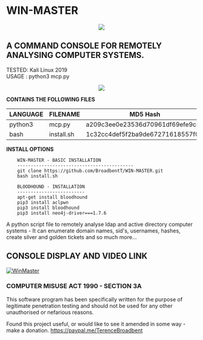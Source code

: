 # WIN-MASTER

<p align="center">
  <img src="https://github.com/BroadbentT/WIN-MASTER/blob/master/header.png">
</p>

## A COMMAND CONSOLE FOR REMOTELY ANALYSING COMPUTER SYSTEMS.

TESTED: Kali Linux 2019 <br>
USAGE : python3 mcp.py
<p align="center">
  <img src="https://github.com/BroadbentT/WIN-MASTER/blob/master/WIN-MASTER.png">
</p>  

**CONTAINS THE FOLLOWING FILES**

| LANGUAGE  | FILENAME   | MD5 Hash                         | Version      |
|------     |------      | -------                          | ----         |
| python3   | mcp.py     | a209c3ee0e23536d70961df69efe9cd5 | Al@N_3r@dL3y |
| bash      | install.sh | 1c32cc4def5f2ba9de67271618557f0d | Al@N_3r@dL3y |

**INSTALL OPTIONS**

        WIN-MASTER - BASIC INSTALLATION
        -------------------------------------------
        git clone https://github.com/BroadbentT/WIN-MASTER.git
        bash install.sh

        BLOODHOUND - INSTALLATION
        -------------------------
        apt-get install bloodhound
        pip3 install aclpwn
        pip3 install bloodhound
        pip3 install neo4j-driver===1.7.6 

A python script file to remotely analyse ldap and active directory computer systems - It can enumerate domain names, sid's, usernames, hashes, create silver and golden tickets and so much more...     	                

## CONSOLE DISPLAY AND VIDEO LINK
[![WinMaster](https://github.com/BroadbentT/WIN-MASTER/blob/master/picture1.png)](https://youtu.be/6kbGW_IIq2A "MasterConsole")

### COMPUTER MISUSE ACT 1990 - SECTION 3A
This software program has been specifically written for the purpose of legitimate penetration testing and should not be used for any other unauthorised or nefarious reasons.

Found this project useful, or would like to see it amended in some way - make a donation.
https://paypal.me/TerenceBroadbent
